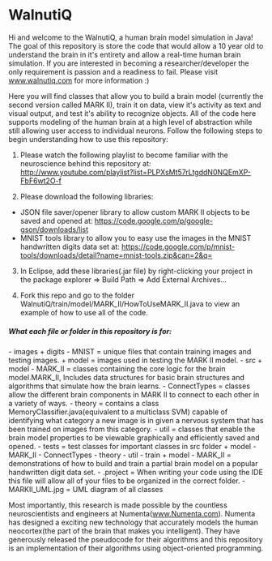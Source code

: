 WalnutiQ 
========
Hi and welcome to the WalnutiQ, a human brain model simulation 
in Java! The goal of this repository is store the code that 
would allow a 10 year old to understand the brain in it's entirety and allow
a real-time human brain simulation. If you are interested in becoming a 
researcher/developer the only requirement is passion and a readiness to fail. 
Please visit www.walnutiq.com for more information :)
 
Here you will find classes that allow you to build a brain model (currently
the second version called MARK II), train it on data, view it's activity as
text and visual output, and test it's ability to recognize objects. All of the code 
here supports modeling of the human brain at a high level of abstraction 
while still allowing user access to individual neurons. Follow the following steps
to begin understanding how to use this repository:
    
1. Please watch the following playlist to become familiar with the
   neuroscience behind this repository at:
   http://www.youtube.com/playlist?list=PLPXsMt57rLtgddN0NQEmXP-FbF6wt2O-f
 
2. Please download the following libraries: 
  - JSON file saver/opener library to allow custom MARK II objects to be 
    saved and opened at: 
    https://code.google.com/p/google-gson/downloads/list
  - MNIST tools library to allow you to easy use the images in the MNIST 
    handwritten digits data set at: 
    https://code.google.com/p/mnist-tools/downloads/detail?name=mnist-tools.zip&can=2&q=
    
3. In Eclipse, add these libraries(.jar file) by right-clicking your project in 
   the package explorer => Build Path => Add External Archives...
  
4. Fork this repo and go to the folder WalnutiQ/train/model/MARK_II/HowToUseMARK_II.java to view an
   example of how to use all of the code.
     
  <h5>What each file or folder in this repository is for:</h5>
  - images
      + digits
          - MNIST = unique files that contain training images and testing images.
      + model = images used in testing the MARK II model.
  - src
      + model
          - MARK_II = classes containing the core logic for the brain model.MARK_II,
                      Includes data structures for basic brain structures 
                      and algorithms that simulate how the brain learns.        
          - ConnectTypes = classes allow the different brain components in MARK II to 
                           connect to each other in a variety of ways.
          - theory = contains a class MemoryClassifier.java(equivalent to a 
                     multiclass SVM) capable of identifying what category a 
                     new image is in given a nervous system that has been 
                     trained on images from this category.    
          - util = classes that enable the brain model properties to be viewable
               graphically and efficiently saved and opened.  
  - tests = test classes for important classes in src folder
      + model
          - MARK_II 
          - ConnectTypes 
          - theory 
          - util 
  - train  
      + model
          - MARK_II = demonstrations of how to build and train a partial brain model
                      on a popular handwritten digit data set.
  - .project = When writing your code using the IDE this file will allow all of
                     your files to be organized in the correct folder.
  - MARKII_UML.jpg = UML diagram of all classes
  
Most importantly, this research is made possible by the countless 
neuroscientists and engineers at Numenta(www.Numenta.com). Numenta has 
designed a exciting new technology that accurately models the human 
neocortex(the part of the brain that makes you intelligent). They have 
generously released the pseudocode for their algorithms and this 
repository is an implementation of their algorithms using object-oriented 
programming.
